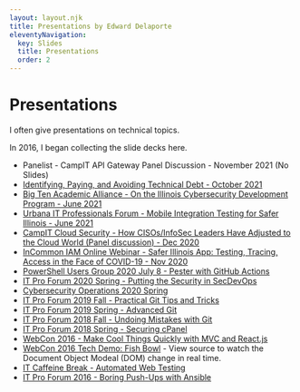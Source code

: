 ```yaml
---
layout: layout.njk
title: Presentations by Edward Delaporte
eleventyNavigation:
  key: Slides
  title: Presentations
  order: 2
---
```


# Presentations

I often give presentations on technical topics. 

In 2016, I began collecting the slide decks here.

- Panelist - CampIT API Gateway Panel Discussion - November 2021 (No Slides)
- [Identifying, Paying, and Avoiding Technical Debt - October 2021](/slides/2021.10.26ITPFTechnicalDebt.pptx)
- [Big Ten Academic Alliance - On the Illinois Cybersecurity Development Program - June 2021](/slides/btaa)
- [Urbana IT Professionals Forum - Mobile Integration Testing for Safer Illinois - June 2021](/slides/ITPF2021Spring.MobileIntegrationTesting.pptx)
- [CampIT Cloud Security - How CISOs/InfoSec Leaders Have Adjusted to the Cloud World (Panel discussion) - Dec 2020](http://www.campiteducation.com/upcoming-virtualevents/cloudsecurity2/)
- [InCommon IAM Online Webinar - Safer Illinois App: Testing, Tracing, Access in the Face of COVID-19 - Nov 2020](http://incommon.org/wp-content/uploads/2020/11/IAM-Online-November-2020.pdf) 
- [PowerShell Users Group 2020 July 8 - Pester with GitHub Actions](/slides/PUG2020Summer_Git.html)
- [IT Pro Forum 2020 Spring - Putting the Security in SecDevOps](/slides/ITProForum2020Spring.html)
- [Cybersecurity Operations 2020 Spring](/slides/SecOps2020Spring.html)
- [IT Pro Forum 2019 Fall - Practical Git Tips and Tricks](ITProForum2019Fall.html#1)
- [IT Pro Forum 2019 Spring - Advanced Git](ITProForum2019Spring.html#1)
- [IT Pro Forum 2018 Fall - Undoing Mistakes with Git](ITProForum2018Fall.html)
- [IT Pro Forum 2018 Spring - Securing cPanel](ITProForum2018.html)
- [WebCon 2016 - Make Cool Things Quickly with MVC and React.js](WebCon2016.html)
- [WebCon 2016 Tech Demo: Fish Bowl](fishbowl.html) - View source to watch the Document Object Modeal (DOM) change in real time.
- [IT Caffeine Break - Automated Web Testing](AutomatedWebTesting2017.html)
- [IT Pro Forum 2016 - Boring Push-Ups with Ansible](/slides/ITProForum2016.html)
